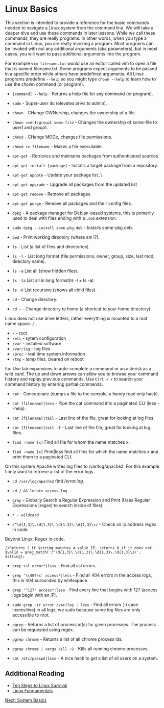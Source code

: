 # Linux Basics

This section is intended to provide a reference for the basic commands needed to navigate a Linux system from the command line. We will take a deeper dive and use these commands in later lessons. While we call these commands, they are really programs. In other words, when you type a command in Linux, you are really invoking a program. Most programs can be invoked with out any additional arguments (aka parameters), but in most cases, you will want to pass additional arguments into the program.

For example ````vim filename.txt```` would use an editor called vim to open a file that is named filename.txt. Some programs expect arguments to  be passed in a specific order while others have predefined arguments. All Linux programs predefine ````--help```` so you might type ````chown --help```` to learn how to use the chown command (or program).

* ````[command] --help```` - Returns a help file for any command (or program).
* ````sudo```` - Super-user do (elevates privs to admin).
* ````chown```` - CHange OWNership, changes the ownership of a file.
* ````chown user1:group1 some-file```` - Changes the ownership of some-file to user1 and group1.
* ````chmod```` - CHange MODe, changes file permissions.
* ````chmod +x filename```` - Makes a file executable.

* ````apt-get```` - Retrieves and maintains packages from authenticated sources.
* ````apt-get install [package]```` - Installs a target package from a repository.
* ````apt-get update```` - Update your package list..\
* ````apt-get upgrade```` - Upgrade all packages from the updated list
* ````apt-get remove```` - Remove all packages.
* ````apt-get purge```` - Remove all packages and their config files.

* ````dpkg```` - A package manager for Debian-based systems, this is primarily used to deal with files ending with a ````.deb```` extension.
* ````sudo dpkg --install some-pkg.deb```` - Installs some-pkg.deb.

* ````pwd```` - Print working directory (where am I?).
* ````ls```` - List (a list of files and directories).
* ````ls -l```` - List long format (file permissions, owner, group, size, last mod, directory name).
* ````ls -a```` List all (show hidden files).
* ````ls -la```` List all in long format(ls -l + ls -a).
* ````ls -R```` List recursive (shows all child files).
* ````cd```` - Change directory.
* ````cd ~```` - Change directory to home (a shortcut to your home directory).

Linux does not use drive letters, rather everything is mounted to a root name space. ````/````.
* ````/```` - root
* ````/etc```` - sytem configuration
* ````/var```` - installed software
* ````/var/log```` - log files
* ````/proc```` - real time system information
* ````/tmp```` - temp files, cleared on reboot

tip: Use tab expansions to auto-complete a command or an asterisk as a wild card. The up and down arrows can allow you to browse your command history and replay previous commands. Use ````Ctrl + r```` to search your command history by entering partial commands.

* ````cat```` - Concatenate (dumps a file to the console, a handy read only hack).
* ````cat [filename]|less```` - Pipe the cat command into a paginated CLI (less --help).
* ````cat [filename]|tail```` - Last line of the file, great for looking at log files.
* ````cat [filename]|tail -f```` - Last line of the file, great for looking at log files.

* ````find -name [x]```` Find all file for whom the name matches x.
* ````find -name [x]```` Print|less find all files for which the name matches x and print them to a paginated CLI.

On this system Apache writes log files to /var/log/apache2. For this example I only want to retrieve a list of the error logs.
* ````cd /var/log/apache2```` find /*error.log.*

* ````cd / && locate access.log````

* ````grep```` - Globally Search a Regular Expression and Print (Uses Regular Expressions (regex) to search inside of files).
* ````* - wildcard````
* ````/^\d{1,3}\.\d{1,3}\.\d{1,3}\.\d{1,3}\z/```` - Check an ip address regex in code.

Beyond Linux: Regex in code.
````
//Returns 1 if $string matches a valid IP, returns 0 if it does not.
$valid = preg_match('/^\d{1,3}\.\d{1,3}\.\d{1,3}\.\d{1,3}\z/', $string);
````

* ````grep ssl error*|less```` - Find all ssl errors.

* ````grep '\s404\s' access*|less```` - Find all 404 errors in the access logs, this is 404 surounded by whitespace.

* ````grep '^127' access*|less```` - Find every line that begins with 127 (access logs begin with an IP).

* ````sudo grep -ir error /var/log | less```` - Find all errors (-i case insensitive) in all logs, we sudo because some log files are only accessible to root.

* ````pgrep```` - Returns a list of process id(s) for given processes. The process can be requested using regex.

* ````pgrep chrome```` - Returns a list of all chrome process ids.

* ````pgrep chrome | xargs kill -9```` - Kills all running chrome processes.

* ````cat /etc/passwd|less```` - A nice hack to get a list of all users on a system.

## Additional Reading
* [Ten Steps to Linux Survival](http://dullroar.com/book/TenStepsToLinuxSurvival.pdf)
* [Linux Fundamentals](http://linux-training.be/files/books/LinuxFun.pdf)


[Next: System Basics](03-SystemBasics.md)
